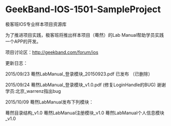 # GeekBand-IOS-1501-SampleProject
极客班IOS专业样本项目资源库

为了推进项目实践，极客班将推出样本项目（蓦然）的Lab Manual帮助学员实践一个APP的开发。

项目讨论区：http://geekband.com/forum/ios

更新日志：

2015/09/23 蓦然LabManual_登录模块_20150923.pdf 已发布 （已删除）

2015/09/24 蓦然LabManual_登录模块_v1.0.pdf (修复LoginHandle的BUG) 谢谢学员:北京_warrenz指出bug

2015/10/09 蓦然LabManual发布下列模块： 

蓦然目录结构_v1.0 
蓦然LabManual注册模块_v1.0 
蓦然LabManual个人信息模块_v1.0
